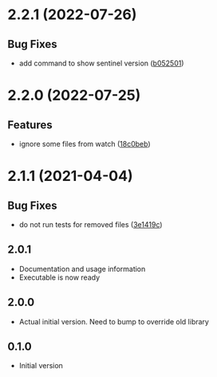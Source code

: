 # 2.2.1 (2022-07-26)

## Bug Fixes

- add command to show sentinel version ([b052501](commit/b052501))

# 2.2.0 (2022-07-25)

## Features

- ignore some files from watch ([18c0beb](commit/18c0beb))

# 2.1.1 (2021-04-04)

## Bug Fixes

- do not run tests for removed files ([3e1419c](commit/3e1419c))

## 2.0.1

- Documentation and usage information
- Executable is now ready

## 2.0.0

- Actual initial version. Need to bump to override old library

## 0.1.0

- Initial version
